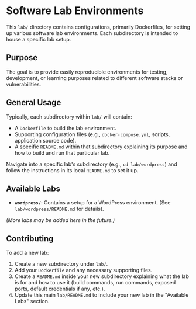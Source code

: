 # Software Lab Environments

This `lab/` directory contains configurations, primarily Dockerfiles, for setting up various software lab environments. Each subdirectory is intended to house a specific lab setup.

## Purpose

The goal is to provide easily reproducible environments for testing, development, or learning purposes related to different software stacks or vulnerabilities.

## General Usage

Typically, each subdirectory within `lab/` will contain:
*   A `Dockerfile` to build the lab environment.
*   Supporting configuration files (e.g., `docker-compose.yml`, scripts, application source code).
*   A specific `README.md` within that subdirectory explaining its purpose and how to build and run that particular lab.

Navigate into a specific lab's subdirectory (e.g., `cd lab/wordpress`) and follow the instructions in its local `README.md` to set it up.

## Available Labs

*   **`wordpress/`**: Contains a setup for a WordPress environment. (See `lab/wordpress/README.md` for details).

*(More labs may be added here in the future.)*

## Contributing

To add a new lab:
1.  Create a new subdirectory under `lab/`.
2.  Add your `Dockerfile` and any necessary supporting files.
3.  Create a `README.md` inside your new subdirectory explaining what the lab is for and how to use it (build commands, run commands, exposed ports, default credentials if any, etc.).
4.  Update this main `lab/README.md` to include your new lab in the "Available Labs" section.
